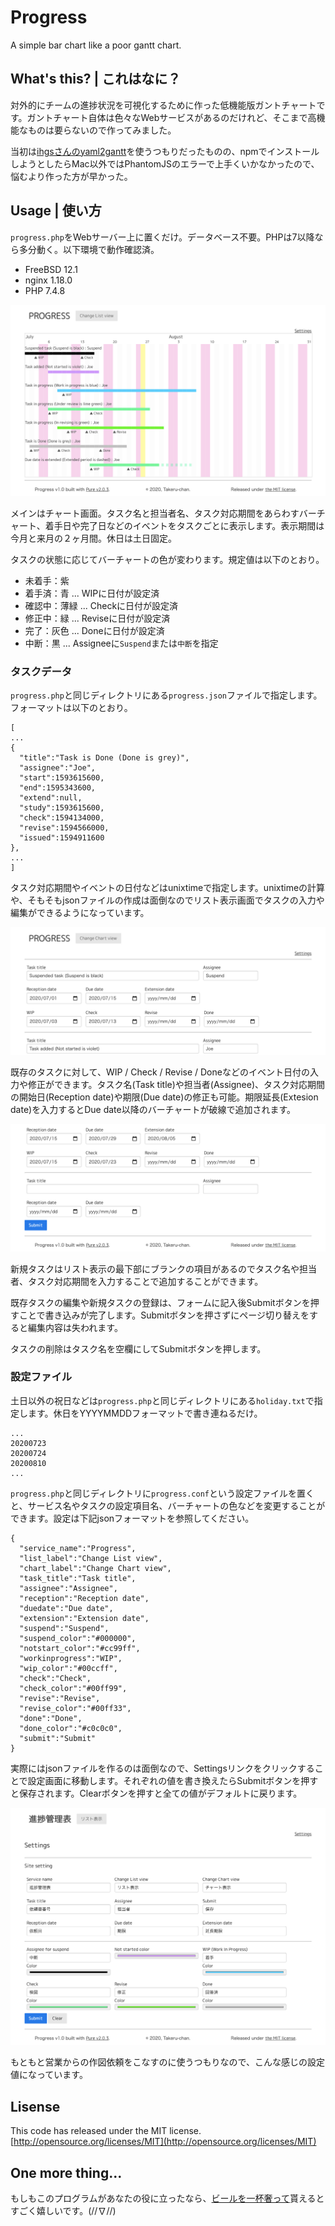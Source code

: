 # Progress
A simple bar chart like a poor gantt chart.  

## What's this? | これはなに？
対外的にチームの進捗状況を可視化するために作った低機能版ガントチャートです。ガントチャート自体は色々なWebサービスがあるのだけれど、そこまで高機能なものは要らないので作ってみました。  

当初は[ihgsさんのyaml2gantt](https://github.com/ihgs/yaml2gantt)を使うつもりだったものの、npmでインストールしようとしたらMac以外ではPhantomJSのエラーで上手くいかなかったので、悩むより作った方が早かった。  

## Usage | 使い方
`progress.php`をWebサーバー上に置くだけ。データベース不要。PHPは7以降なら多分動く。以下環境で動作確認済。  

- FreeBSD 12.1
- nginx 1.18.0
- PHP 7.4.8

![チャート画面](./images/chart_view.png)

メインはチャート画面。タスク名と担当者名、タスク対応期間をあらわすバーチャート、着手日や完了日などのイベントをタスクごとに表示します。表示期間は今月と来月の２ヶ月間。休日は土日固定。  

タスクの状態に応じてバーチャートの色が変わります。規定値は以下のとおり。  

- 未着手：紫
- 着手済：青 ... WIPに日付が設定済
- 確認中：薄緑 ... Checkに日付が設定済
- 修正中：緑 ... Reviseに日付が設定済
- 完了：灰色 ... Doneに日付が設定済
- 中断：黒 ... Assigneeに`Suspend`または`中断`を指定

### タスクデータ
`progress.php`と同じディレクトリにある`progress.json`ファイルで指定します。フォーマットは以下のとおり。  

```
[
...
{
  "title":"Task is Done (Done is grey)",
  "assignee":"Joe",
  "start":1593615600,
  "end":1595343600,
  "extend":null,
  "study":1593615600,
  "check":1594134000,
  "revise":1594566000,
  "issued":1594911600
},
...
]
```

タスク対応期間やイベントの日付などはunixtimeで指定します。unixtimeの計算や、そもそもjsonファイルの作成は面倒なのでリスト表示画面でタスクの入力や編集ができるようになっています。  

![リスト画面上部](./images/list_view_top.png)

既存のタスクに対して、WIP / Check / Revise / Doneなどのイベント日付の入力や修正ができます。タスク名(Task title)や担当者(Assignee)、タスク対応期間の開始日(Reception date)や期限(Due date)の修正も可能。期限延長(Extesion date)を入力するとDue date以降のバーチャートが破線で追加されます。  

![リスト画面下部](./images/list_view_bottom.png)

新規タスクはリスト表示の最下部にブランクの項目があるのでタスク名や担当者、タスク対応期間を入力することで追加することができます。  

既存タスクの編集や新規タスクの登録は、フォームに記入後Submitボタンを押すことで書き込みが完了します。Submitボタンを押さずにページ切り替えをすると編集内容は失われます。  

タスクの削除はタスク名を空欄にしてSubmitボタンを押します。  

### 設定ファイル
土日以外の祝日などは`progress.php`と同じディレクトリにある`holiday.txt`で指定します。休日をYYYYMMDDフォーマットで書き連ねるだけ。  

```
...
20200723
20200724
20200810
...
```

`progress.php`と同じディレクトリに`progress.conf`という設定ファイルを置くと、サービス名やタスクの設定項目名、バーチャートの色などを変更することができます。設定は下記jsonフォーマットを参照してください。  

```
{
  "service_name":"Progress",
  "list_label":"Change List view",
  "chart_label":"Change Chart view",
  "task_title":"Task title",
  "assignee":"Assignee",
  "reception":"Reception date",
  "duedate":"Due date",
  "extension":"Extension date",
  "suspend":"Suspend",
  "suspend_color":"#000000",
  "notstart_color":"#cc99ff",
  "workinprogress":"WIP",
  "wip_color":"#00ccff",
  "check":"Check",
  "check_color":"#00ff99",
  "revise":"Revise",
  "revise_color":"#00ff33",
  "done":"Done",
  "done_color":"#c0c0c0",
  "submit":"Submit"
}
```

実際にはjsonファイルを作るのは面倒なので、Settingsリンクをクリックすることで設定画面に移動します。それぞれの値を書き換えたらSubmitボタンを押すと保存されます。Clearボタンを押すと全ての値がデフォルトに戻ります。  

![設定画面](./images/setting_view.png)

もともと営業からの作図依頼をこなすのに使うつもりなので、こんな感じの設定値になっています。  

## Lisense
This code has released under the MIT license.  
[http://opensource.org/licenses/MIT](http://opensource.org/licenses/MIT)  

## One more thing...
もしもこのプログラムがあなたの役に立ったなら、[ビールを一杯奢って](https://www.paypal.com/paypalme/takeru68/500JPY)貰えるとすごく嬉しいです。(//∇//)
